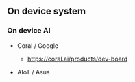 ## On device system

### On device AI
- Coral / Google
  - https://coral.ai/products/dev-board
     
- AIoT / Asus
  
